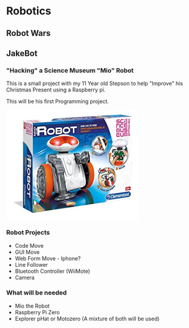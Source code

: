 # Robotics  

## Robot Wars  

### 

## JakeBot
### "Hacking" a Science Museum "Mio" Robot  

This is a small project with my 11 Year old Stepson to help "Improve" his Christmas Present using a Raspberry pi.  

This will be his first Programming project.  

![Mio](/Images/JakeBot/Mio.jpg?raw=true)

### Robot Projects
* Code Move
* GUI Move
* Web Form Move - Iphone?
* Line Follower
* Bluetooth Controller (WiiMote)
* Camera

### What will be needed
* Mio the Robot
* Raspberry Pi Zero
* Explorer pHat or Motozero (A mixture of both will be used)
